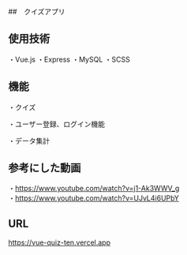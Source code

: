 ##　クイズアプリ

## 使用技術

・Vue.js
・Express
・MySQL
・SCSS

## 機能

・クイズ

・ユーザー登録、ログイン機能

・データ集計

## 参考にした動画

・https://www.youtube.com/watch?v=j1-Ak3WWV_g<br>
・https://www.youtube.com/watch?v=UJvL4i6UPbY

## URL

https://vue-quiz-ten.vercel.app
